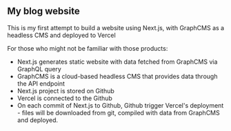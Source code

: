 ## My blog website

This is my first attempt to build a website using Next.js, with GraphCMS as a headless CMS and deployed to Vercel

For those who might not be familiar with those products:
* Next.js generates static website with data fetched from GraphCMS via GraphQL query
* GraphCMS is a cloud-based headless CMS that provides data through the API endpoint
* Next.js project is stored on Github
* Vercel is connected to the Github
* On each commit of Next.js to Github, Github trigger Vercel's deployment - files will be downloaded from git, compiled with data from GraphCMS and deployed.
